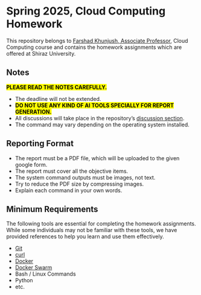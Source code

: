 # Spring 2025, Cloud Computing Homework
This repository belongs to [Farshad Khunjush, Associate Professor](https://fkhunjush.github.io/website/), Cloud Computing course and contains the homework assignments which are offered at Shiraz University.

## Notes
<mark>**PLEASE READ THE NOTES CAREFULLY.**</mark>

- The deadline will not be extended.
- <mark>**DO NOT USE ANY KIND OF AI TOOLS SPECIALLY FOR REPORT GENERATION.**</mark>
- All discussions will take place in the repository’s [discussion section](https://github.com/mmRoshani/cloud-computing-2025/discussions).
- The command may vary depending on the operating system installed.

## Reporting Format
 
- The report must be a PDF file, which will be uploaded to the given google form.
- The report must cover all the objective items.
- The system command outputs must be images, not text.
- Try to reduce the PDF size by compressing images.
- Explain each command in your own words.

## Minimum Requirements
The following tools are essential for completing the homework assignments. While some individuals may not be familiar with these tools, we have provided references to help you learn and use them effectively.

- [Git](https://www.youtube.com/watch?v=8JJ101D3knE)
- [curl](https://en.wikipedia.org/wiki/CURL) 
- [Docker](https://www.youtube.com/watch?v=pTFZFxd4hOI)
- [Docker Swarm](https://www.youtube.com/watch?v=aghIj6A9dxM)
- Bash / Linux Commands
- Python
- etc.